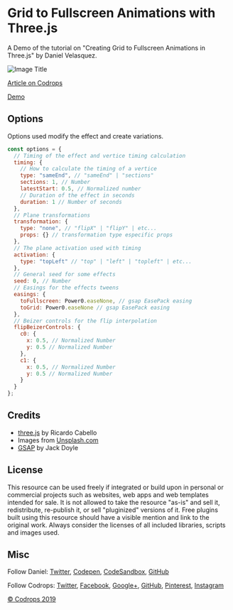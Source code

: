 # Grid to Fullscreen Animations with Three.js

A Demo of the tutorial on "Creating Grid to Fullscreen Animations in Three.js" by Daniel Velasquez.

![Image Title](link)

[Article on Codrops](https://tympanus.net/codrops/?p=)

[Demo](http://tympanus.net/Development//)

## Options

Options used modify the effect and create variations.

```javascript
const options = {
  // Timing of the effect and vertice timing calculation
  timing: {
    // How to calculate the timing of a vertice
    type: "sameEnd", // "sameEnd" | "sections"
    sections: 1, // Number
    latestStart: 0.5, // Normalized number
    // Duration of the effect in seconds
    duration: 1 // Number of seconds
  },
  // Plane transformations
  transformation: {
    type: "none", // "flipX" | "flipY" | etc...
    props: {} // transformation type especific props
  },
  // The plane activation used with timing
  activation: {
    type: "topLeft" // "top" | "left" | "topleft" | etc...
  },
  // General seed for some effects
  seed: 0, // Number
  // Easings for the effects tweens
  easings: {
    toFullscreen: Power0.easeNone, // gsap EasePack easing
    toGrid: Power0.easeNone // gsap EasePack easing
  },
  // Beizer controls for the flip interpolation
  flipBeizerControls: {
    c0: {
      x: 0.5, // Normalized Number
      y: 0.5 // Normalized Number
    },
    c1: {
      x: 0.5, // Normalized Number
      y: 0.5 // Normalized Number
    }
  }
};
```

## Credits

- [three.js](https://threejs.org/) by Ricardo Cabello
- Images from [Unsplash.com](https://unsplash.com/)
- [GSAP](https://greensock.com/) by Jack Doyle

## License

This resource can be used freely if integrated or build upon in personal or commercial projects such as websites, web apps and web templates intended for sale. It is not allowed to take the resource "as-is" and sell it, redistribute, re-publish it, or sell "pluginized" versions of it. Free plugins built using this resource should have a visible mention and link to the original work. Always consider the licenses of all included libraries, scripts and images used.

## Misc

Follow Daniel: [Twitter](https://twitter.com/Anemolito), [Codepen](https://codepen.io/Anemolo/), [CodeSandbox](https://codesandbox.io/u/Anemolo), [GitHub](https://github.com/Anemolo)

Follow Codrops: [Twitter](http://www.twitter.com/codrops), [Facebook](http://www.facebook.com/codrops), [Google+](https://plus.google.com/101095823814290637419), [GitHub](https://github.com/codrops), [Pinterest](http://www.pinterest.com/codrops/), [Instagram](https://www.instagram.com/codropsss/)

[© Codrops 2019](http://www.codrops.com)
